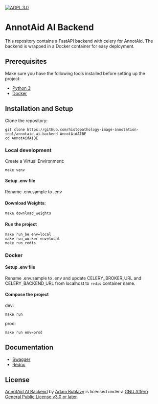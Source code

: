 [![AGPL 3.0][license-shield]][license]

# AnnotAid AI Backend
This repository contains a FastAPI backend with celery for AnnotAid. The backend is wrapped in a Docker container for easy deployment.

## Prerequisites
Make sure you have the following tools installed before setting up the project:
* [Python 3](https://www.python.org/downloads/)
* [Docker](https://www.docker.com/)

## Installation and Setup
Clone the repository:
```
git clone https://github.com/histopathology-image-annotation-tool/annotaid-ai-backend AnnotAidAIBE
cd AnnotAidAIBE
```

### Local development
Create a Virtual Environment:
```
make venv
```

#### Setup .env file
Rename .env.sample to .env

#### Download Weights:
```
make download_weights
```

#### Run the project
```
make run_be env=local
make run_worker env=local
make run_redis
```

### Docker
#### Setup .env file
Rename .env.sample to .env and update CELERY_BROKER_URL and CELERY_BACKEND_URL from localhost to `redis` container name.

#### Compose the project
dev:
```
make run
```

prod:
```
make run env=prod
```

## Documentation
* [Swagger](http://localhost:8000/docs)
* [Redoc](http://localhost:8000/redoc)

## License
[AnnotAid AI Backend](https://github.com/histopathology-image-annotation-tool/annotaid-ai-backend) by [Adam Bublavý](https://github.com/Sangalaa/) is licensed under a
[GNU Affero General Public License v3.0 or later][license].

[license]: https://spdx.org/licenses/AGPL-3.0-or-later.html
[license-shield]: https://img.shields.io/badge/License-AGPL%203.0-lightgrey.svg
